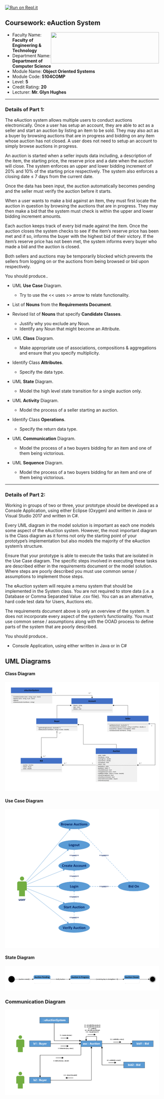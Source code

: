 [![Run on Repl.it](https://repl.it/badge/github/enesdemirag/eAuctionSystem)](https://repl.it/github/enesdemirag/eAuctionSystem)
## Coursework: eAuction System

<img align="right" src="http://www.ljmuenglish.com/wp-content/uploads/2017/08/unilogo_90.jpg" height="102" width="354">

- Faculty Name: **Faculty of Engineering & Technology**
- Department Name: **Department of Computer Science**
- Module Name: **Object Oriented Systems**
- Module Code: **5104COMP**
- Level: **5**
- Credit Rating: **20**
- Lecturer: **Mr. Glyn Hughes**

---

### Details of Part 1:

The eAuction system allows multiple users to conduct auctions electronically. Once a user has setup an account, they are able to act as a seller and start an auction by listing an item to be sold. They may also act as a buyer by browsing auctions that are in progress and bidding on any item whose auction has not closed. A user does not need to setup an account to simply browse auctions in progress.

An auction is started when a seller inputs data including, a description of the item, the starting price, the reserve price and a date when the auction will close. The system enforces an upper and lower bidding increment of 20% and 10% of the starting price respectively. The system also enforces a closing date ≤ 7 days from the current date.

Once the data has been input, the auction automatically becomes pending and the seller must verify the auction before it starts.

When a user wants to make a bid against an item, they must first locate the auction in question by browsing the auctions that are in progress. They may then make a bid that the system must check is within the upper and lower bidding increment amounts.

Each auction keeps track of every bid made against the item. Once the auction closes the system checks to see if the item’s reserve price has been met and if so, informs the buyer with the highest bid of their victory. If the item’s reserve price has not been met, the system informs every buyer who made a bid and the auction is closed.

Both sellers and auctions may be temporarily blocked which prevents the sellers from logging on or the auctions from being browsed or bid upon respectively.

You should produce..

- UML **Use Case** Diagram.
    - Try to use the << uses >> arrow to relate functionality.

- List of **Nouns** from the **Requirements Document**.

- Revised list of **Nouns** that specify **Candidate Classes**.
    - Justify why you exclude any Noun.
    - Identify any Noun that might become an Attribute.

- UML **Class** Diagram.
    - Make appropriate use of associations, compositions & aggregations and ensure that you specify multiplicity.

- Identify Class **Attributes**.
    - Specify the data type.

- UML **State** Diagram.
    - Model the high level state transition for a single auction only.

- UML **Activity** Diagram.
    - Model the process of a seller starting an auction.

- Identify Class **Operations**.
    - Specify the return data type.

- UML **Communication** Diagram.
    - Model the process of a two buyers bidding for an item and one of them being victorious.

- UML **Sequence** Diagram.
    - Model the process of a two buyers bidding for an item and one of them being victorious.

---

### Details of Part 2:

Working in groups of two or three, your prototype should be developed as a Console Application, using either Eclipse (Oxygen) and written in Java or Visual Studio 2017 and written in C#.

Every UML diagram in the model solution is important as each one models some aspect of the eAuction system. However, the most important diagram is the Class diagram as it forms not only the starting point of your prototype’s implementation but also models the majority of the eAuction system’s structure.

Ensure that your prototype is able to execute the tasks that are isolated in the Use Case diagram. The specific steps involved in executing these tasks are described either in the requirements document or the model solution. Where steps are poorly described you must use common sense / assumptions to implement those steps.

The eAuction system will require a menu system that should be implemented in the System class. You are not required to store data (i.e. a Database or Comma Separated Value .csv file). You can as an alternative, hard code test data for Users, Auctions etc.

The requirements document above is only an overview of the system. It does not incorporate every aspect of the system’s functionality. You must use common sense / assumptions along with the OOAD process to define parts of the system that are poorly described.

You should produce..

- Console Application, using either written in Java or in C#

## UML Diagrams

#### Class Diagram
![class-diagram](ClassDiagram.png)

#### Use Case Diagram
![use-case-diagram](UseCaseDiagram.png)

#### State Diagram
![state-diagram](StateDiagram.png)

### Communication Diagram
![comm-diagram](CommunicationDiagram.png)
